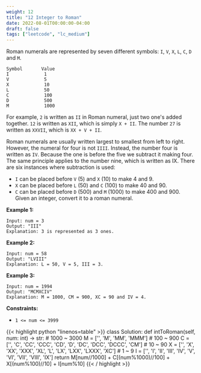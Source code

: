 ```yaml
---
weight: 12
title: "12 Integer to Roman"
date: 2022-08-01T00:00:00-04:00
draft: false
tags: ["leetcode", "lc_medium"]
---
```


Roman numerals are represented by seven different symbols: `I`, `V`, `X`, `L`, `C`, `D` and `M`.
```
Symbol       Value
I             1
V             5
X             10
L             50
C             100
D             500
M             1000
```
For example, `2` is written as `II` in Roman numeral, just two one's added together. `12` is written as `XII`, which is simply `X + II`. The number `27` is written as `XXVII`, which is `XX + V + II`.

Roman numerals are usually written largest to smallest from left to right. However, the numeral for four is not `IIII`. Instead, the number four is written as `IV`. Because the one is before the five we subtract it making four. The same principle applies to the number nine, which is written as IX. There are six instances where subtraction is used:

- `I` can be placed before `V` (5) and `X` (10) to make 4 and 9. 
- `X` can be placed before `L` (50) and `C` (100) to make 40 and 90. 
- `C` can be placed before `D` (500) and `M` (1000) to make 400 and 900.
Given an integer, convert it to a roman numeral.

**Example 1:**
```
Input: num = 3
Output: "III"
Explanation: 3 is represented as 3 ones.
```
**Example 2:**
```
Input: num = 58
Output: "LVIII"
Explanation: L = 50, V = 5, III = 3.
```
**Example 3:**
```
Input: num = 1994
Output: "MCMXCIV"
Explanation: M = 1000, CM = 900, XC = 90 and IV = 4.
```

**Constraints:**
- `1 <= num <= 3999`

<div class="tabs"></div>
<div class="tab-content">
<div id="python" class="lang">
{{< highlight python "linenos=table" >}}
class Solution:
    def intToRoman(self, num: int) -> str:
        # 1000 ~ 3000
        M = ['', 'M', 'MM', 'MMM']
        # 100 ~ 900
        C = ['', 'C', 'CC', 'CCC', 'CD', 'D', 'DC', 'DCC', 'DCCC', 'CM']
        # 10 ~ 90
        X = ['', 'X', 'XX', 'XXX', 'XL', 'L', 'LX', 'LXX', 'LXXX', 'XC']
        # 1 ~ 9
        I = ['', 'I', 'II', 'III', 'IV', 'V', 'VI', 'VII', 'VIII', 'IX']
        return M[num//1000] + C[(num%1000)//100] + X[(num%100)//10] + I[num%10]
{{< / highlight >}}
</div>
</div>
